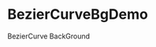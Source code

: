 # BezierCurveBgDemo
BezierCurve BackGround

<imag src="https://github.com/xmutzlq/BezierCurveBgDemo/blob/master/assets/ezgif.com-video-to-gif.gif" width="200" height="360" />
